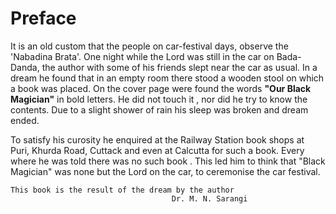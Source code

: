# Preface 

It is an old custom that the people on car-festival days, observe the
'Nabadina Brata'. One night while the Lord was still in the car on Bada-Danda,
the author with some of his friends slept near the car as usual. In a dream he found
that in an empty room there stood a wooden stool on which a book was placed. 
On the cover page were found the words **"Our Black Magician"** in bold letters. He did not touch it , nor did he try to know the contents. Due to a slight shower of rain his sleep was broken and dream ended. 

To satisfy his curosity he enquired at the Railway Station book shops at Puri, Khurda Road, Cuttack and even at Calcutta for such a book. Every where he was told there was no such book . This led him to think that "Black Magician" was none but the Lord on the car, to ceremonise the car festival. 

	This book is the result of the dream by the author
						                Dr. M. N. Sarangi